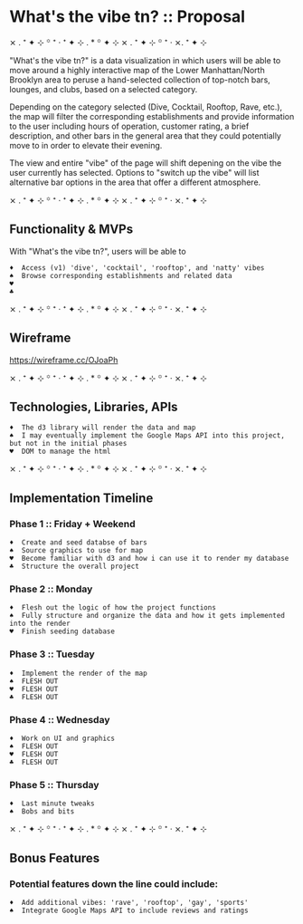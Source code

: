 # What's the vibe tn? :: Proposal

⨯ . ⁺ ✦ ⊹ ꙳ ⁺ ‧ ⁺ ✦ ⊹ . * ꙳ ✦ ⊹ ⨯ . ⁺ ✦ ⊹ ꙳ ⁺ ‧ ⨯. ⁺ ✦ ⊹ 

"What's the vibe tn?" is a data visualization in which users will be able to move around a highly interactive map of the Lower Manhattan/North Brooklyn area to peruse a hand-selected collection of top-notch bars, lounges, and clubs, based on a selected category. 

Depending on the category selected (Dive, Cocktail, Rooftop, Rave, etc.), the map will filter the corresponding establishments and provide information to the user including hours of operation, customer rating, a brief description, and other bars in the general area that they could potentially move to in order to elevate their evening.

The view and entire "vibe" of the page will shift depening on the vibe the user currently has selected. Options to "switch up the vibe" will list alternative bar options in the area that offer a different atmosphere.

⨯ . ⁺ ✦ ⊹ ꙳ ⁺ ‧ ⁺ ✦ ⊹ . * ꙳ ✦ ⊹ ⨯ . ⁺ ✦ ⊹ ꙳ ⁺ ‧ ⨯. ⁺ ✦ ⊹ 

## Functionality & MVPs

With "What's the vibe tn?", users will be able to

    ♦  Access (v1) 'dive', 'cocktail', 'rooftop', and 'natty' vibes
    ♠  Browse corresponding establishments and related data
    ♥  
    ♣

⨯ . ⁺ ✦ ⊹ ꙳ ⁺ ‧ ⁺ ✦ ⊹ . * ꙳ ✦ ⊹ ⨯ . ⁺ ✦ ⊹ ꙳ ⁺ ‧ ⨯. ⁺ ✦ ⊹ 

## Wireframe

https://wireframe.cc/OJoaPh

⨯ . ⁺ ✦ ⊹ ꙳ ⁺ ‧ ⁺ ✦ ⊹ . * ꙳ ✦ ⊹ ⨯ . ⁺ ✦ ⊹ ꙳ ⁺ ‧ ⨯. ⁺ ✦ ⊹ 

## Technologies, Libraries, APIs

    ♦  The d3 library will render the data and map
    ♠  I may eventually implement the Google Maps API into this project, but not in the initial phases
    ♥  DOM to manage the html

⨯ . ⁺ ✦ ⊹ ꙳ ⁺ ‧ ⁺ ✦ ⊹ . * ꙳ ✦ ⊹ ⨯ . ⁺ ✦ ⊹ ꙳ ⁺ ‧ ⨯. ⁺ ✦ ⊹ 

## Implementation Timeline

### Phase 1 :: Friday + Weekend

    ♦  Create and seed databse of bars
    ♠  Source graphics to use for map
    ♥  Become familiar with d3 and how i can use it to render my database
    ♣  Structure the overall project

### Phase 2 :: Monday

    ♦  Flesh out the logic of how the project functions
    ♠  Fully structure and organize the data and how it gets implemented into the render
    ♥  Finish seeding database

### Phase 3 :: Tuesday

    ♦  Implement the render of the map
    ♠  FLESH OUT
    ♥  FLESH OUT
    ♣  FLESH OUT

### Phase 4 :: Wednesday

    ♦  Work on UI and graphics
    ♠  FLESH OUT
    ♥  FLESH OUT
    ♣  FLESH OUT

### Phase 5 :: Thursday

    ♦  Last minute tweaks
    ♠  Bobs and bits

⨯ . ⁺ ✦ ⊹ ꙳ ⁺ ‧ ⁺ ✦ ⊹ . * ꙳ ✦ ⊹ ⨯ . ⁺ ✦ ⊹ ꙳ ⁺ ‧ ⨯. ⁺ ✦ ⊹ 

## Bonus Features

### Potential features down the line could include:

    ♦  Add additional vibes: 'rave', 'rooftop', 'gay', 'sports'
    ♠  Integrate Google Maps API to include reviews and ratings
    
